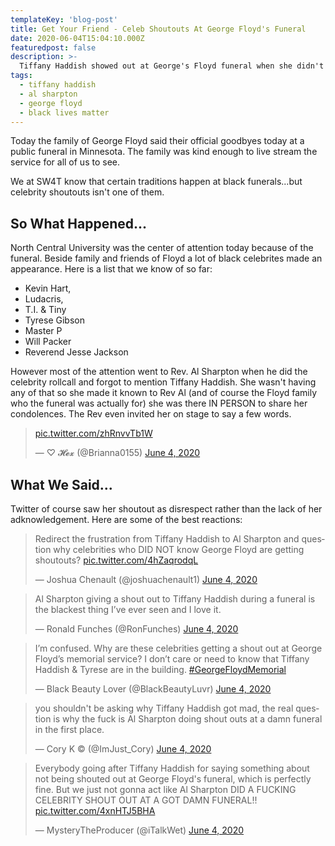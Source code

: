 ```yaml
---
templateKey: 'blog-post'
title: Get Your Friend - Celeb Shoutouts At George Floyd's Funeral
date: 2020-06-04T15:04:10.000Z
featuredpost: false
description: >-
  Tiffany Haddish showed out at George's Floyd funeral when she didn't get a shoutout as a celebrity attendee
tags:
  - tiffany haddish
  - al sharpton
  - george floyd
  - black lives matter
---
```


Today the family of George Floyd said their official goodbyes today at a public funeral in Minnesota.  The family was kind enough to live stream the service for all of us to see.

We at SW4T know that certain traditions happen at black funerals...but celebrity shoutouts isn't one of them.

## So What Happened...

 North Central University was the center of attention today because of the funeral. Beside family and friends of Floyd a lot of black celebrites made an appearance. Here is a list that we know of so far: 
 - Kevin Hart,
 - Ludacris, 
 - T.I. & Tiny
 - Tyrese Gibson
 - Master P 
 - Will Packer
 - Reverend Jesse Jackson

 However most of the attention went to Rev. Al Sharpton when he did the celebrity rollcall and forgot to mention Tiffany Haddish.  She wasn't having any of that so she made it known to Rev Al (and of course the Floyd family who the funeral was actually for) she was there IN PERSON to share her condolences. The Rev even invited her on stage to say a few words.

 <blockquote class="twitter-tweet"><p lang="und" dir="ltr"> <a href="https://t.co/zhRnvvTb1W">pic.twitter.com/zhRnvvTb1W</a></p>&mdash; ♡ 𝓗𝓮𝔁 (@Brianna0155) <a href="https://twitter.com/Brianna0155/status/1268648772109602816?ref_src=twsrc%5Etfw">June 4, 2020</a></blockquote> <script async src="https://platform.twitter.com/widgets.js" charset="utf-8"></script>

## What We Said...

Twitter of course saw her shoutout as disrespect rather than the lack of her adknowledgement. Here are some of the best reactions:

<blockquote class="twitter-tweet"><p lang="en" dir="ltr">Redirect the frustration from Tiffany Haddish to Al Sharpton and question why celebrities who DID NOT know George Floyd are getting shoutouts? <a href="https://t.co/4hZaqrodqL">pic.twitter.com/4hZaqrodqL</a></p>&mdash; Joshua Chenault (@joshuachenault1) <a href="https://twitter.com/joshuachenault1/status/1268656754042249217?ref_src=twsrc%5Etfw">June 4, 2020</a></blockquote> <script async src="https://platform.twitter.com/widgets.js" charset="utf-8"></script>

<blockquote class="twitter-tweet"><p lang="en" dir="ltr">Al Sharpton giving a shout out to Tiffany Haddish during a funeral is the blackest thing I’ve ever seen and I love it.</p>&mdash; Ronald Funches (@RonFunches) <a href="https://twitter.com/RonFunches/status/1268630963229085696?ref_src=twsrc%5Etfw">June 4, 2020</a></blockquote> <script async src="https://platform.twitter.com/widgets.js" charset="utf-8"></script>

<blockquote class="twitter-tweet"><p lang="en" dir="ltr">I’m confused. Why are these celebrities getting a shout out at George Floyd’s memorial service? I don’t care or need to know that Tiffany Haddish &amp; Tyrese are in the building. <a href="https://twitter.com/hashtag/GeorgeFloydMemorial?src=hash&amp;ref_src=twsrc%5Etfw">#GeorgeFloydMemorial</a></p>&mdash; Black Beauty Lover (@BlackBeautyLuvr) <a href="https://twitter.com/BlackBeautyLuvr/status/1268630216290656257?ref_src=twsrc%5Etfw">June 4, 2020</a></blockquote> <script async src="https://platform.twitter.com/widgets.js" charset="utf-8"></script>

<blockquote class="twitter-tweet"><p lang="en" dir="ltr">you shouldn&#39;t be asking why Tiffany Haddish got mad, the real question is why the fuck is Al Sharpton doing shout outs at a damn funeral in the first place.</p>&mdash; Cory K © (@ImJust_Cory) <a href="https://twitter.com/ImJust_Cory/status/1268646841962450945?ref_src=twsrc%5Etfw">June 4, 2020</a></blockquote> <script async src="https://platform.twitter.com/widgets.js" charset="utf-8"></script>

<blockquote class="twitter-tweet"><p lang="en" dir="ltr">Everybody going after Tiffany Haddish for saying something about not being shouted out at George Floyd&#39;s funeral, which is perfectly fine. But we just not gonna act like Al Sharpton DID A FUCKING CELEBRITY SHOUT OUT AT A GOT DAMN FUNERAL!! <a href="https://t.co/4xnHTJ5BHA">pic.twitter.com/4xnHTJ5BHA</a></p>&mdash; MysteryTheProducer (@iTalkWet) <a href="https://twitter.com/iTalkWet/status/1268655214481080322?ref_src=twsrc%5Etfw">June 4, 2020</a></blockquote> <script async src="https://platform.twitter.com/widgets.js" charset="utf-8"></script>



